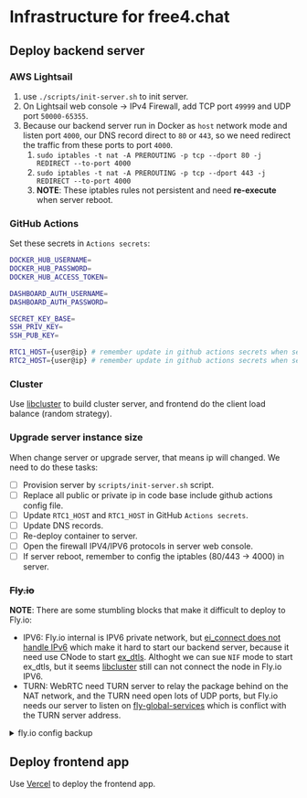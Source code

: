 # Infrastructure for free4.chat

## Deploy backend server

### AWS Lightsail

1. use `./scripts/init-server.sh` to init server.
2. On Lightsail web console -> IPv4 Firewall, add TCP port `49999` and UDP port `50000-65355`.
3. Because our backend server run in Docker as `host` network mode and listen port `4000`, our DNS record direct to `80` or `443`, so we need redirect the traffic from these ports to port `4000`.
   1. `sudo iptables -t nat -A PREROUTING -p tcp --dport 80 -j REDIRECT --to-port 4000`
   2. `sudo iptables -t nat -A PREROUTING -p tcp --dport 443 -j REDIRECT --to-port 4000`
   3. __NOTE__: These iptables rules not persistent and need __re-execute__ when server reboot.

### GitHub Actions

Set these secrets in `Actions secrets`:

```bash
DOCKER_HUB_USERNAME=
DOCKER_HUB_PASSWORD=
DOCKER_HUB_ACCESS_TOKEN=

DASHBOARD_AUTH_USERNAME=
DASHBOARD_AUTH_PASSWORD=

SECRET_KEY_BASE=
SSH_PRIV_KEY=
SSH_PUB_KEY=

RTC1_HOST={user@ip} # remember update in github actions secrets when server ip update
RTC2_HOST={user@ip} # remember update in github actions secrets when server ip update
```

### Cluster

Use [libcluster](https://github.com/bitwalker/libcluster) to build cluster server, and frontend do the client load balance (random strategy).

### Upgrade server instance size

When change server or upgrade server, that means ip will changed. We need to do these tasks:

- [ ] Provision server by `scripts/init-server.sh` script.
- [ ] Replace all public or private ip in code base include github actions config file.
- [ ] Update `RTC1_HOST` and `RTC1_HOST` in GitHub `Actions secrets`.
- [ ] Update DNS records.
- [ ] Re-deploy container to server.
- [ ] Open the firewall IPV4/IPV6 protocols in server web console.
- [ ] If server reboot, remember to config the iptables (80/443 -> 4000) in server.

### ~~Fly.io~~

__NOTE__: There are some stumbling blocks that make it difficult to deploy to Fly.io:

- IPV6: Fly.io internal is IPV6 private network, but [ei_connect does not handle IPv6](https://github.com/erlang/otp/issues/5068) which make it hard to start our backend server, because it need use CNode to start [ex_dtls](https://github.com/membraneframework/ex_dtls). Althoght we can sue `NIF` mode to start ex_dtls, but it seems [libcluster](https://github.com/bitwalker/libcluster) still can not connect the node in Fly.io IPV6.
- TURN: WebRTC need TURN server to relay the package behind on the NAT network, and the TURN need open lots of UDP ports, but Fly.io needs our server to listen on [fly-global-services](https://fly.io/docs/app-guides/udp-and-tcp/#udp-must-listen-on-the-same-port-externally-and-internally) which is conflict with the TURN server address.

<details>
  <summary>fly.io config backup</summary>

  ```
fly secrets set SECRET_KEY_BASE=my_secret_value # `mix phx.gen.secret` to generate secret value for production
```

```bash
flyctl deploy --build-arg DASHBOARD_AUTH_USERNAME=admin --build-arg DASHBOARD_AUTH_PASSWORD=xxx
```
</details>

## Deploy frontend app

Use [Vercel](vercel.com) to deploy the frontend app.
